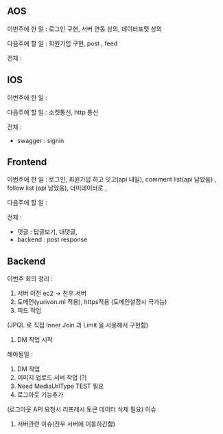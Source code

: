 ## AOS

이번주에 한 일 : 로그인 구현, 서버 연동 상의, 데이터포맷 상의

다음주에 할 일 : 회원가입 구현,  post , feed 

전체 :



## IOS

이번주에 한 일 : 

다음주에 할 일 : 소켓통신, http 통신

전체 :

- swagger : signin



## Frontend

이번주에 한 일 : 로그인, 회원가입 하고 잇고(api 내일), comment list(api 남았음) , follow list (api 남았음), 더미데이터로 , 

다음주에 할 일 : 

전체 :

- 댓글 : 답글보기, 대댓글, 
- backend : post response 



## Backend

이번주 회의 정리 :

1. 서버 이전 ec2 -> 진우 서버
2. 도메인(yurivon.ml 적용), https적용 (도메인설정시 극가능)
3. 피드 작업

(JPQL 로 직접 Inner Join 과 Limit 을 사용해서 구현함)

1. DM 작업 시작

해야될일 :

1. DM 작업
2. 이미지 업로드 서버 작업 (?)
3. Need MediaUrlType TEST 필요
4. 로그아웃 기능추가

(로그아웃 API 요청시 리프레시 토큰 데이터 삭제 필요)  이슈 

1. 서버관련 이슈(진우 서버에 이동하긴함)
